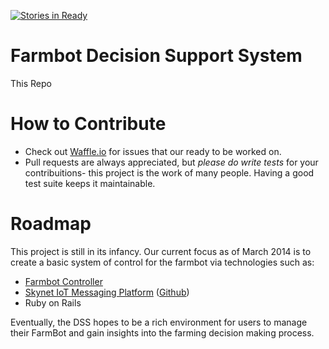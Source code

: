 [![Stories in Ready](https://badge.waffle.io/farmbot/farmbot-dss.png?label=ready&title=Ready)](https://waffle.io/farmbot/farmbot-dss)

# Farmbot Decision Support System

This Repo

# How to Contribute

 * Check out [Waffle.io](https://badge.waffle.io/farmbot/farmbot-dss.png?label=ready&title=Ready) for issues that our ready to be worked on.
 * Pull requests are always appreciated, but *please do write tests* for your contribuitions- this project is the work of many people. Having a good test suite keeps it maintainable.

# Roadmap

This project is still in its infancy. Our current focus as of March 2014 is to create a basic system of control for the farmbot via technologies such as:

 * [Farmbot Controller](https://github.com/FarmBot/farmbot-controller)
 * [Skynet IoT Messaging Platform](http://www.skynet.im) ([Github](https://github.com/skynetim/skynet))
 * Ruby on Rails

Eventually, the DSS hopes to be a rich environment for users to manage their FarmBot and gain insights into the farming decision making process.
